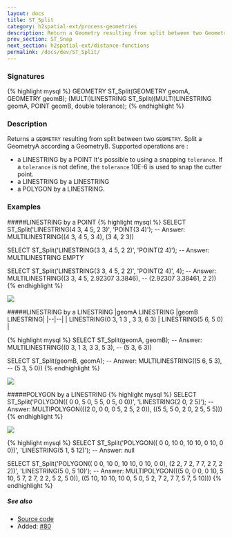 ```yaml
---
layout: docs
title: ST_Split
category: h2spatial-ext/process-geometries
description: Return a Geometry resulting from split between two Geometry
prev_section: ST_Snap
next_section: h2spatial-ext/distance-functions
permalink: /docs/dev/ST_Split/
---
```


### Signatures

{% highlight mysql %}
GEOMETRY ST_Split(GEOMETRY geomA, GEOMETRY geomB);
(MULTI)LINESTRING ST_Split((MULTI)LINESTRING geomA, POINT geomB, 
double tolerance);
{% endhighlight %}

### Description
Returns a `GEOMETRY` resulting from split between two `GEOMETRY`.
Split a GeometryA according a GeometryB.
Supported operations are : 

* a LINESTRING by a POINT 
It's possible to using a snapping `tolerance`. If a `tolerance` is not define, the `tolerance` 10E-6 is used to snap the cutter point.
* a LINESTRING by a LINESTRING  
* a POLYGON by a LINESTRING.

### Examples

#####LINESTRING by a POINT 
{% highlight mysql %}
SELECT ST_Split('LINESTRING(4 3, 4 5, 2 3)', 
                'POINT(3 4)');
-- Answer: MULTILINESTRING((4 3, 4 5, 3 4), (3 4, 2 3))

SELECT ST_Split('LINESTRING(3 3, 4 5, 2 2)', 
                'POINT(2 4)');
-- Answer: MULTILINESTRING EMPTY

SELECT ST_Split('LINESTRING(3 3, 4 5, 2 2)', 
                'POINT(2 4)', 
                4);
-- Answer: MULTILINESTRING((3 3, 4 5, 2.92307 3.3846), 
--                         (2.92307 3.38461, 2 2))
{% endhighlight %}

<img class="displayed" src="../ST_Split_1.png"/>

#####LINESTRING by a  LINESTRING
|geomA LINESTRING |geomB LINESTRING|
|--|--|
| LINESTRING(0 3, 1 3 , 3 3, 6 3) | LINESTRING(5 6, 5 0) |

{% highlight mysql %}
SELECT ST_Split(geomA, geomB);
-- Answer: MULTILINESTRING((0 3, 1 3, 3 3, 5 3), 
--                         (5 3, 6 3))
 
SELECT ST_Split(geomB, geomA);
-- Answer: MULTILINESTRING((5 6, 5 3), 
--                         (5 3, 5 0))
{% endhighlight %}

<img class="displayed" src="../ST_Split_2.png"/>

#####POLYGON by a  LINESTRING
{% highlight mysql %}
SELECT ST_Split('POLYGON(( 0 0, 5 0, 5 5, 0 5, 0 0))', 
                'LINESTRING(2 0, 2 5)');
-- Answer: MULTIPOLYGON(((2 0, 0 0, 0 5, 2 5, 2 0)), 
                        ((5 5, 5 0, 2 0, 2 5, 5 5)))
{% endhighlight %}

<img class="displayed" src="../ST_Split_3.png"/>

{% highlight mysql %}
SELECT ST_Split('POLYGON(( 0 0, 10 0, 10 10, 0 10, 0 0))', 
                'LINESTRING(5 1, 5 12)');
-- Answer: null

SELECT ST_Split('POLYGON(( 0 0, 10 0, 10 10, 0 10, 0 0), 
                          (2 2, 7 2, 7 7, 2 7, 2 2))', 
                'LINESTRING(5 0, 5 10)');
-- Answer: MULTIPOLYGON(((5 0, 0 0, 0 10, 5 10, 5 7, 2 7, 
                           2 2, 5 2, 5 0)), 
                         ((5 10, 10 10, 10 0, 5 0, 5 2, 7 2, 
                           7 7, 5 7, 5 10)))
{% endhighlight %}

##### See also

* <a href="https://github.com/irstv/H2GIS/blob/master/h2spatial-ext/src/main/java/org/h2gis/h2spatialext/function/spatial/processing/ST_Split.java" target="_blank">Source code</a>
* Added: <a href="https://github.com/irstv/H2GIS/pull/80" target="_blank">#80</a>
